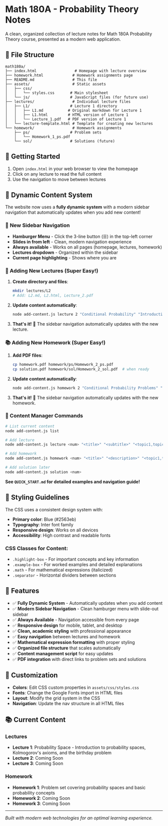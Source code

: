 # Math 180A - Probability Theory Notes

A clean, organized collection of lecture notes for Math 180A Probability Theory course, presented as a modern web application.

## 📁 File Structure

```
math180a/
├── index.html                 # Homepage with lecture overview
├── homework.html             # Homework assignments page
├── README.md                 # This file
├── assets/                   # Static assets
│   ├── css/
│   │   └── styles.css       # Main stylesheet
│   └── js/                  # JavaScript files (for future use)
├── lectures/                 # Individual lecture files
│   ├── L1/                  # Lecture 1 directory
│   │   ├── L1.md           # Original markdown for Lecture 1
│   │   ├── L1.html         # HTML version of Lecture 1
│   │   └── Lecture_1.pdf   # PDF version of Lecture 1
│   └── lecture-template.html # Template for creating new lectures
└── homework/                 # Homework assignments
    ├── ps/                  # Problem sets
    │   └── Homework_1_ps.pdf
    └── sol/                 # Solutions (future)
```

## 🚀 Getting Started

1. Open `index.html` in your web browser to view the homepage
2. Click on any lecture to read the full content
3. Use the navigation to move between lectures

## 🚀 Dynamic Content System

The website now uses a **fully dynamic system** with a modern sidebar navigation that automatically updates when you add new content!

### 🎯 **New Sidebar Navigation**

- **Hamburger Menu** - Click the 3-line button (☰) in the top-left corner
- **Slides in from left** - Clean, modern navigation experience
- **Always available** - Works on all pages (homepage, lectures, homework)
- **Lectures dropdown** - Organized within the sidebar
- **Current page highlighting** - Shows where you are

### 📝 Adding New Lectures (Super Easy!)

1. **Create directory and files**:
   ```bash
   mkdir lectures/L2
   # Add: L2.md, L2.html, Lecture_2.pdf
   ```

2. **Update content automatically**:
   ```bash
   node add-content.js lecture 2 "Conditional Probability" "Introduction to conditional probability" "Conditional Probability,Bayes Theorem"
   ```

3. **That's it!** 🎉 The sidebar navigation automatically updates with the new lecture.

### 📚 Adding New Homework (Super Easy!)

1. **Add PDF files**:
   ```bash
   cp homework.pdf homework/ps/Homework_2_ps.pdf
   cp solution.pdf homework/sol/Homework_2_sol.pdf  # when ready
   ```

2. **Update content automatically**:
   ```bash
   node add-content.js homework 2 "Conditional Probability Problems" "Problems covering conditional probability" "Conditional Probability,Independence"
   ```

3. **That's it!** 🎉 The sidebar navigation automatically updates with the new homework.

### 🔧 Content Manager Commands

```bash
# List current content
node add-content.js list

# Add lecture
node add-content.js lecture <num> "<title>" "<subtitle>" "<topic1,topic2,...>"

# Add homework  
node add-content.js homework <num> "<title>" "<description>" "<topic1,topic2,...>" [hasSolution]

# Add solution later
node add-content.js solution <num>
```

**See `QUICK_START.md` for detailed examples and navigation guide!**

## 🎨 Styling Guidelines

The CSS uses a consistent design system with:
- **Primary color**: Blue (#2563eb)
- **Typography**: Inter font family
- **Responsive design**: Works on all devices
- **Accessibility**: High contrast and readable fonts

### CSS Classes for Content:
- `.highlight-box` - For important concepts and key information
- `.example-box` - For worked examples and detailed explanations
- `.math` - For mathematical expressions (italicized)
- `.separator` - Horizontal dividers between sections

## 📱 Features

- ✅ **Fully Dynamic System** - Automatically updates when you add content
- ✅ **Modern Sidebar Navigation** - Clean hamburger menu with slide-out sidebar
- ✅ **Always Available** - Navigation accessible from every page
- ✅ **Responsive design** for mobile, tablet, and desktop
- ✅ **Clean, academic styling** with professional appearance
- ✅ **Easy navigation** between lectures and homework
- ✅ **Mathematical expression formatting** with proper styling
- ✅ **Organized file structure** that scales automatically
- ✅ **Content management script** for easy updates
- ✅ **PDF integration** with direct links to problem sets and solutions

## 🔧 Customization

- **Colors**: Edit CSS custom properties in `assets/css/styles.css`
- **Fonts**: Change the Google Fonts import in HTML files
- **Layout**: Modify the grid system in the CSS
- **Navigation**: Update the nav structure in all HTML files

## 📚 Current Content

### Lectures
- **Lecture 1**: Probability Space - Introduction to probability spaces, Kolmogorov's axioms, and the birthday problem
- **Lecture 2**: Coming Soon
- **Lecture 3**: Coming Soon

### Homework
- **Homework 1**: Problem set covering probability spaces and basic probability concepts
- **Homework 2**: Coming Soon
- **Homework 3**: Coming Soon

---

*Built with modern web technologies for an optimal learning experience.*
